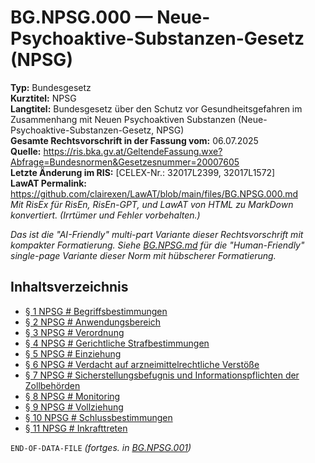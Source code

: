 # BG.NPSG.000 — Neue-Psychoaktive-Substanzen-Gesetz (NPSG)
**Typ:** Bundesgesetz  
**Kurztitel:** NPSG  
**Langtitel:** Bundesgesetz über den Schutz vor Gesundheitsgefahren im Zusammenhang mit Neuen Psychoaktiven Substanzen (Neue-Psychoaktive-Substanzen-Gesetz, NPSG)  
**Gesamte Rechtsvorschrift in der Fassung vom:** 06.07.2025  
**Quelle:** https://ris.bka.gv.at/GeltendeFassung.wxe?Abfrage=Bundesnormen&Gesetzesnummer=20007605  
**Letzte Änderung im RIS:** [CELEX-Nr.: 32017L2399, 32017L1572]  
**LawAT Permalink:** https://github.com/clairexen/LawAT/blob/main/files/BG.NPSG.000.md  
*Mit RisEx für RisEn, RisEn-GPT, und LawAT von HTML zu MarkDown konvertiert. (Irrtümer und Fehler vorbehalten.)*

*Das ist die "AI-Friendly" multi-part Variante dieser Rechtsvorschrift mit kompakter Formatierung. Siehe [BG.NPSG.md](BG.NPSG.md) für die "Human-Friendly" single-page Variante dieser Norm mit hübscherer Formatierung.*

## Inhaltsverzeichnis

* [§ 1 NPSG # Begriffsbestimmungen](BG.NPSG.001.md#-1-npsg--begriffsbestimmungen)  
* [§ 2 NPSG # Anwendungsbereich](BG.NPSG.001.md#-2-npsg--anwendungsbereich)  
* [§ 3 NPSG # Verordnung](BG.NPSG.001.md#-3-npsg--verordnung)  
* [§ 4 NPSG # Gerichtliche Strafbestimmungen](BG.NPSG.001.md#-4-npsg--gerichtliche-strafbestimmungen)  
* [§ 5 NPSG # Einziehung](BG.NPSG.001.md#-5-npsg--einziehung)  
* [§ 6 NPSG # Verdacht auf arzneimittelrechtliche Verstöße](BG.NPSG.001.md#-6-npsg--verdacht-auf-arzneimittelrechtliche-verstöße)  
* [§ 7 NPSG # Sicherstellungsbefugnis und Informationspflichten der Zollbehörden](BG.NPSG.001.md#-7-npsg--sicherstellungsbefugnis-und-informationspflichten-der-zollbehörden)  
* [§ 8 NPSG # Monitoring](BG.NPSG.001.md#-8-npsg--monitoring)  
* [§ 9 NPSG # Vollziehung](BG.NPSG.001.md#-9-npsg--vollziehung)  
* [§ 10 NPSG # Schlussbestimmungen](BG.NPSG.001.md#-10-npsg--schlussbestimmungen)  
* [§ 11 NPSG # Inkrafttreten](BG.NPSG.001.md#-11-npsg--inkrafttreten)

`END-OF-DATA-FILE` *(fortges. in [BG.NPSG.001](BG.NPSG.001.md))*

